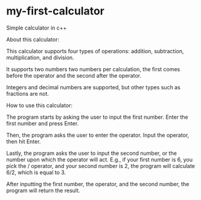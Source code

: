 # my-first-calculator
Simple calculator in c++

About this calculator:

This calculator supports four types of operations: addition, subtraction, multiplication, and division.

It supports two numbers two numbers per calculation, the first comes before the operator and the second after the operator.

Integers and decimal numbers are supported, but other types such as fractions are not.

How to use this calculator:

The program starts by asking the user to input the first number. Enter the first number and press Enter.

Then, the program asks the user to enter the operator. Input the operator, then hit Enter.

Lastly, the program asks the user to input the second number, or the number upon which the operator will act.
E.g., if your first number is 6, you pick the / operator, and your second number is 2, the program will
calculate 6/2, which is equal to 3.

After inputting the first number, the operator, and the second number, the program will return the result.
